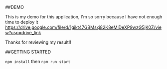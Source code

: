 ##DEMO

This is my demo for this application, I'm so sorry because I have not enough time to deploy it
https://drive.google.com/file/d/1gikt47GBMsxj82K8eMiDeXP9wzG5jK0Z/view?usp=drive_link

Thanks for reviewing my result!!

##GETTING STARTED

`npm install` then `npm run start`
